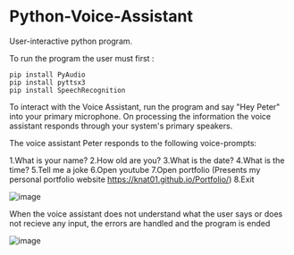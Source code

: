# Python-Voice-Assistant
User-interactive python program.

To run the program the user must first :
```
pip install PyAudio
pip install pyttsx3
pip install SpeechRecognition
```

To interact with the Voice Assistant, run the program and say "Hey Peter" into your primary microphone.
On processing the information the voice assistant responds through your system's primary speakers.

The voice assistant Peter responds to the following voice-prompts:

1.What is your name?
2.How old are you?
3.What is the date?
4.What is the time?
5.Tell me a joke
6.Open youtube
7.Open portfolio (Presents my personal portfolio website https://knat01.github.io/Portfolio/)
8.Exit

![image](https://user-images.githubusercontent.com/59844600/155440741-185f4457-1787-4cd0-9f38-a36bf6f86fd2.png)

When the voice assistant does not understand what the user says or does not recieve any input, the errors are handled and the program is ended

![image](https://user-images.githubusercontent.com/59844600/155441188-412a0d23-8f14-49de-b321-56154dd88225.png)

